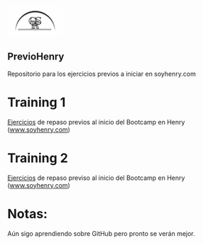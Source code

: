 <img  src='./files/Logo_GRS.svg' height='70px'>

## PrevioHenry
Repositorio para los ejercicios previos a iniciar en soyhenry.com

# Training 1

[Ejercicios](./Training1/) de repaso previos al inicio del Bootcamp en Henry (www.soyhenry.com)

# Training 2

[Ejercicios](./Training2/) de repaso previso al inicio del Bootcamp en Henry (www.soyhenry.com)

# Notas:

Aún sigo aprendiendo sobre GitHub pero pronto se verán mejor.

